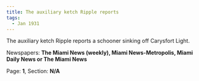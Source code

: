 ```yaml
---  
title: The auxiliary ketch Ripple reports  
tags:  
  - Jan 1931  
---  
```

  
The auxiliary ketch Ripple reports a schooner sinking off Carysfort Light.  
  
Newspapers: **The Miami News (weekly), Miami News-Metropolis, Miami Daily News or The Miami News**  
  
Page: **1**, Section: **N/A** 
